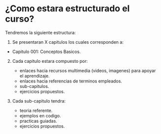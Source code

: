 # ¿Como estara estructurado el curso?

Tendremos la siguiente estructura:

1. Se presentaran X capitulos los cuales corresponden a:

- Capitulo 001: Conceptos Basicos.

2. Cada capitulo estara compuesto por:
    - enlaces hacia recursos multimedia (videos, imagenes) para apoyar el aprendizaje.
    - enlaces hacia referencias de terminos empleados.
    - sub-capitulos.
    - ejercicios propuestos.

3. Cada sub-capitulo tendra:
    - teoria referente.
    - ejemplos en codigo.
    - practicas guiadas.
    - ejercicios propuestos.
